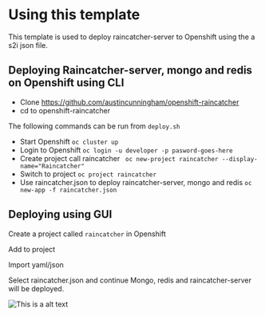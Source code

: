 # Using this template

This template is used to deploy raincatcher-server to Openshift using the a s2i json file.

## Deploying Raincatcher-server, mongo and redis on Openshift using CLI

- Clone https://github.com/austincunningham/openshift-raincatcher
- cd to openshift-raincatcher

The following commands can be run from ``deploy.sh``
- Start Openshift ``oc cluster up``
- Login to Openshift ``oc login -u developer -p pasword-goes-here``
- Create project call raincatcher `` oc new-project raincatcher --display-name="Raincatcher"``
- Switch to project ``oc project raincatcher``
- Use raincatcher.json to deploy raincatcher-server, mongo and redis ``oc new-app -f raincatcher.json``


## Deploying using GUI

Create a project called `raincatcher` in Openshift

Add to project

Import yaml/json

Select raincatcher.json and continue 
Mongo, redis and raincatcher-server will be deployed. 

![This is a alt text](./openshift-deploy.gif)

